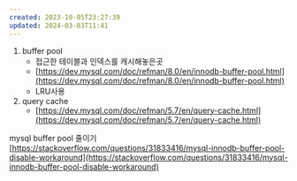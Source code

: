 ```yaml
---
created: 2023-10-05T23:27:39
updated: 2024-03-03T11:41
---
```

1. buffer pool
    - 접근한 테이블과 인덱스를 캐시해놓은곳
    - [https://dev.mysql.com/doc/refman/8.0/en/innodb-buffer-pool.html](https://dev.mysql.com/doc/refman/8.0/en/innodb-buffer-pool.html)
    - LRU사용
2. query cache
    - [https://dev.mysql.com/doc/refman/5.7/en/query-cache.html](https://dev.mysql.com/doc/refman/5.7/en/query-cache.html)

mysql buffer pool 줄이기  
[https://stackoverflow.com/questions/31833416/mysql-innodb-buffer-pool-disable-workaround](https://stackoverflow.com/questions/31833416/mysql-innodb-buffer-pool-disable-workaround)